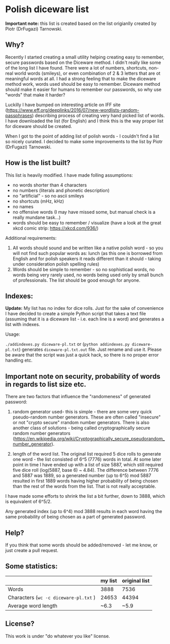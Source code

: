 Polish diceware list
====================

**Important note:** this list is created based on the list origianlly created by Piotr (DrFugazi) Tarnowski.

Why?
----

Recently I started creating a small utility helping creating easy to remember, secure passwords based on the Diceware method. I didn't really like some of the long list I have found. There were a lot of numbers, shortcuts, non-real world words (smileys), or even combination of 2 & 3 letters that are ot meaningful words at all. I had a strong feeling that to make the diceware method work, words used should be easy to remember. Diceware method should make it easier for humans to remember our passwords, so why use "words" that make it harder?

Luckilly I have bumped on interesting article on IFF site (https://www.eff.org/deeplinks/2016/07/new-wordlists-random-passphrases) describing process of creating very hand picked list of words. I have downloaded the list (for English) and I think this is the way proper list for diceware should be created.

When I got to the point of adding list of polish words - I couldn't find a list so nicely curated. I decided to make some improvements to the list by Piotr (DrFugazi) Tarnowski.

How is the list built?
----------------------

This list is heavily modified. I have made folling assumptions:
- no words shorter than 4 characters
- no numbers (literals and phonetic description)
- no "artificial" - so no ascii smileys
- no shortcuts (mHz, kHz)
- no names
- no offensive words (I may have missed some, but manual check is a really mundane task...)
- words should be easy to remember / visualize (have a look at the great xkcd comic strip: https://xkcd.com/936/)

Additional requirements:
1. All words should sound and be written like a native polish word - so you will not find such popular words as: lunch (as this one is borrowed from English and for polish speakers it reads different than it should - taking under consideration polish spelling rules) 
2. Words should be simple to remember - so no sophisticad words, no words being very rarely used, no words being used only by small bunch of professionals. The list should be good enough for anyone. 

Indexes:
--------

**Update:** My list has no index for dice rolls. Just for the sake of convenience I have decided to create a simple Python script that takes a text file (assuming that it is a diceware list - i.e. each line is a word) and generates a list with indexes.

Usage:

`./addindexes.py diceware-pl.txt` or (`python addindexes.py diceware-pl.txt`) generates `diceware-pl.txt.out` file. Just rename and use it.
Please be aware that the script was just a quick hack, so there is no proper error handling etc.

Important note on security, probability of words in regards to list size etc.
-----------------------------------------------------------------------------

There are two factors that influence the "randomeness" of generated password:

1) random generator used- this is simple - there are some very quick pseudo-random number generators. These are often called "insecure" or not "crypto secure" rrandom number generators. There is also another class of solutions - being called cryptographically secure random number generators (https://en.wikipedia.org/wiki/Cryptographically_secure_pseudorandom_number_generator). 

2) length of the word list. The original list required 5 dice rolls to generate one word - the list consisted of 6^5 (7776) words in total. At some later point in time I have ended up with a list of size 5887, which still required five dice roll (log(5887, base 6) ~ 4.84). The difference between 7776 and 5887 was 1889, so a generated number (up to 6^5) mod 5887 resulted in first 1889 words having higher probability of being chosen than the rest of the words from the list. That is not really acceptable. 

I have made some efforts to shrink the list a bit further, down to 3888, which is equivalent of 6^5/2.  

Any generated index (up to 6^4) mod 3888 results in each word having the same probability of being chosen as a part of generated password.

Help?
-----

If you think that some words should be added/removed - let me know, or just create a pull request.


Some statistics:
----------------

| | my list | original list |
| --- | --- | --- |
| Words | 3888 | 7536 |
| Characters (`wc -c diceware-pl.txt` ) | 24653 | 44394 |
| Average word length | ~6.3 | ~5.9 |


License?
--------

This work is under "do whatever you like" license.
